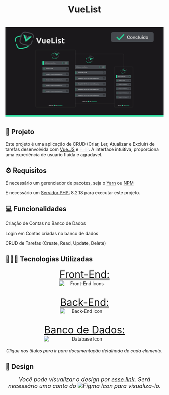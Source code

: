 <h1 align="center"> VueList </h1>

<h1 align="center">

![Logo](./app/public/Vue.png)

</h1>

<h2> 🚀 Projeto </h2>

<p> Este projeto é uma aplicação de CRUD (Criar, Ler, Atualizar e Excluir) de tarefas desenvolvida com <a href="https://br.vuejs.org/">Vue.JS</a> e <a href="https://www.php.net/" style="color: #EEEDF0;">PHP</a>. A interface intuitiva, proporciona uma experiência de usuário fluida e agradável. </p>

<h2> ⚙️ Requisitos </h2>

<p> É necessário um gerenciador de pacotes, seja o <a href="https://yarnpkg.com/">Yarn</a> ou <a href="https://www.npmjs.com/">NPM</a> </p>

<p>É necessário um <a href="https://www.php.net/manual/pt_BR/features.commandline.webserver.php">Servidor PHP:</a> 8.2.18 para executar este projeto.</p>

<h2> 💻 Funcionalidades </h2>
<p> Criação de Contas no Banco de Dados </p>
<p> Login em Contas criadas no banco de dados</p>
<p> CRUD de Tarefas <span>(Create, Read, Update, Delete)</span></p>

<h2> 👨🏽‍💻 Tecnologias Utilizadas </h2>

<div style="display: flex; flex-direction: column; align-items: center; text-align: center;">
  <div style="margin-bottom: 2rem;">
    <a style="font-size: 2rem;" href="./app/README.MD">Front-End:</a>
    <br/>
    <img src="https://skillicons.dev/icons?i=js,vue,css" alt="Front-End Icons" style="display: block; margin: 0 auto;" />
  </div>

  <div style="margin-bottom: 2rem;">
    <a style="font-size: 2rem;" href="./database/README.MD" >Back-End:</a>
    <br/>
    <img src="https://skillicons.dev/icons?i=php" alt="Back-End Icon" style="display: block; margin: 0 auto;" />
  </div>

  <div>
    <a style="font-size: 2rem;" href="./database/README.MD">Banco de Dados:</a>
    <br/>
    <img src="https://skillicons.dev/icons?i=mysql" alt="Database Icon" style="display: block; margin: 0 auto;" />
  </div>

</div>

  <p align="center" style="font-style: italic; margin-top: 20px; "> Clique nos titulos para ir para documentação detalhada de cada elemento.</p>

<h2>  🎨 Design </h2>
<p align="center" style="font-style: italic; font-size: 18px"> Você pode visualizar o design por <a href="https://www.figma.com/design/ByThIILkmSu8E7rxmTIPZ2/VueList?node-id=1-12&t=yhjQF9Ep3mswY61k-1">esse link</a>. Será necessário uma conta do  <img src="https://skillicons.dev/icons?i=figma" alt="Figma Icon"/> para visualiza-lo. </p>
</p>

